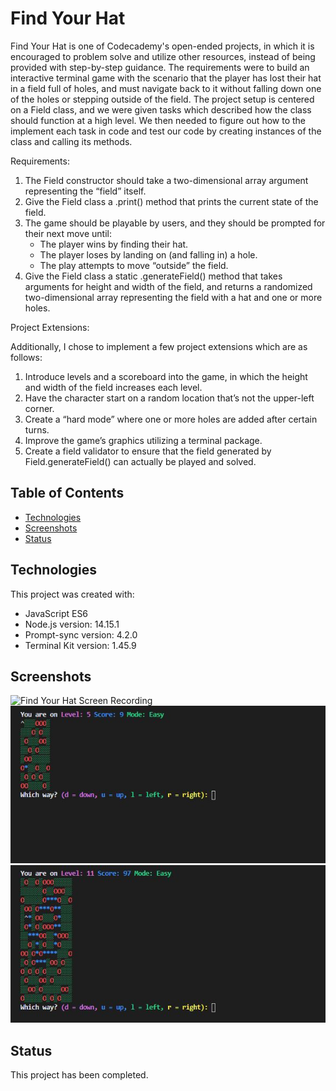 # Find Your Hat

Find Your Hat is one of Codecademy's open-ended projects, in which it is encouraged to problem solve and utilize other resources, instead of being provided with step-by-step guidance. The requirements were to build an interactive terminal game with the scenario that the player has lost their hat in a field full of holes, and must navigate back to it without falling down one of the holes or stepping outside of the field. The project setup is centered on a Field class, and we were given tasks which described how the class should function at a high level. We then needed to figure out how to the implement each task in code and test our code by creating instances of the class and calling its methods.

Requirements:

1. The Field constructor should take a two-dimensional array argument representing the “field” itself.
2. Give the Field class a .print() method that prints the current state of the field.
3. The game should be playable by users, and they should be prompted for their next move until:
    - The player wins by finding their hat.
    - The player loses by landing on (and falling in) a hole.
    - The play attempts to move “outside” the field.
4. Give the Field class a static .generateField() method that takes arguments for height and width of the field, and returns a randomized two-dimensional array representing the field with a hat and one or more holes.

Project Extensions:

Additionally, I chose to implement a few project extensions which are as follows:

1. Introduce levels and a scoreboard into the game, in which the height and width of the field increases each level.
2. Have the character start on a random location that’s not the upper-left corner.
3. Create a “hard mode” where one or more holes are added after certain turns.
4. Improve the game’s graphics utilizing a terminal package.
5. Create a field validator to ensure that the field generated by Field.generateField() can actually be played and solved.

## Table of Contents

- [Technologies](#technologies)
- [Screenshots](#screenshots)
- [Status](#status)

## Technologies

This project was created with:

- JavaScript ES6
- Node.js version: 14.15.1
- Prompt-sync version: 4.2.0
- Terminal Kit version: 1.45.9

## Screenshots

![Find Your Hat Screen Recording](resources/images/find-your-hat-screen-recording.gif)
![Project Image 1](resources/images/project-image-1.jpg)
![Project Image 2](resources/images/project-image-2.jpg)

## Status

This project has been completed.